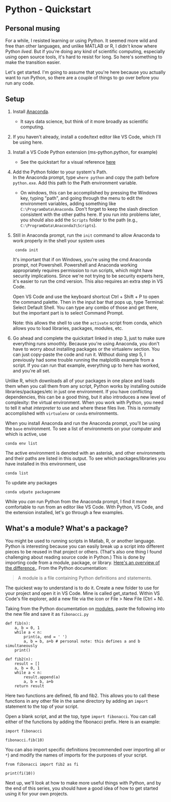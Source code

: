 # Python - Quickstart

## Personal musing
For a while, I resisted learning or using Python. It seemed more wild and free than other languages, and unlike MATLAB or R, I didn't know where Python *lived*. But if you're doing any kind of scientific computing, especially using open source tools, it's hard to resist for long. So here's something to make the transition easier.

Let's get started. I'm going to assume that you're here because you actually want to run Python, so there are a couple of things to go over before you run any code.


## Setup
1. Install [Anaconda](https://www.anaconda.com/products/individual).  
    * It says data science, but think of it more broadly as scientific computing.
2. If you haven't already, install a code/text editor like VS Code, which I'll be using here.
3. Install a VS Code Python extension (ms-python.python, for example)
    * See the quickstart for a visual reference [here](https://code.visualstudio.com/docs/python/python-tutorial#_prerequisites)
4. Add the Python folder to your system's Path.  
    In the Anaconda prompt, type `where python` and copy the path before `python.exe`. Add this path to the Path environment variable.  
    * On windows, this can be accomplished by pressing the Windows key, typing "path", and going through the menu to edit the environment variables, adding something like `C:\ProgramData\Anaconda`. Don't forget to keep the slash direction consistent with the other paths here. If you run into problems later, you should also add the `Scripts` folder to the path (e.g., `C:\ProgramData\Anaconda3\Scripts`).
5. Still in Anaconda prompt, run the `init` command to allow Anaconda to work properly in the shell your system uses  

        conda init

    It's important that if on Windows, you're using the cmd Anaconda prompt, not Powershell. Powershell and Anaconda working appropriately requires permission to run scripts, which might have security implications. Since we're not trying to be security experts here, it's easier to run the cmd version. This also requires an extra step in VS Code.

    Open VS Code and use the keyboard shortcut Ctrl + Shift + P to open the command palette. Then in the input bar that pops up, type Terminal: Select Default Shell. You can type any combo of those and get there, but the important part is to select Command Prompt.

    Note: this allows the shell to use the `activate` script from conda, which allows you to load libraries, packages, modules, etc.

6. Go ahead and complete the quickstart linked in step 3, just to make sure everything runs smoothly. Because you're using Anaconda, you don't have to worry about installing packages or the virtualenv section. You can just copy-paste the code and run it. Without doing step 5, I previously had some trouble running the matplotlib example from a script. If you can run that example, everything up to here has worked, and you're all set.

Unlike R, which downloads all of your packages in one place and loads them when you call them from any script, Python works by installing outside libraries/packages/etc in just one environment. If you have conflicting dependencies, this can be a good thing, but it also introduces a new level of complexity: the virtual environment. When you work with Python, you need to tell it what _interpreter_ to use and where these files live. This is normally accomplished with `virtualenv` or `conda` environments. 

When you install Anaconda and run the Anaconda prompt, you'll be using the `base` environment. To see a list of environments on your computer and which is active, use
    
    conda env list

The active environment is denoted with an asterisk, and other environments and their paths are listed in this output. To see which packages/libraries you have installed in this environment, use

    conda list

To update any packages

    conda udpate packagename


While you _can_ run Python from the Anaconda prompt, I find it more comfortable to run from an editor like VS Code. With Python, VS Code, and the extension installed, let's go through a few examples.

## What's a module? What's a package?
You might be used to running scripts in Matlab, R, or another language. Python is interesting because you can easily break up a script into different pieces to be reused in that project or others. (That's also one thing I found challenging about reading source code in Python.) This is done by importing code from a module, package, or library. [Here's an overview of the difference.](https://www.geeksforgeeks.org/what-is-the-difference-between-p.ythons-module-package-and-library/). From the Python documentation:

> A module is a file containing Python definitions and statements.

The quickest way to understand is to do it. Create a new folder to use for your project and open it in VS Code. Mine is called get_started. Within VS Code's file explorer, add a new file via the icon or File > New File (Ctrl + N).

Taking from the Python documentation on [modules](https://docs.python.org/3/tutorial/modules.html), paste the following into the new file and save it as `fibonacci.py`

```
def fib(n):
    a, b = 0, 1
    while a < n:
        print(a, end = ' ')
        a, b = b, a+b # personal note: this defines a and b simultaneously
    print()

def fib2(n):
    result = []
    a, b = 0, 1
    while a < n:
        result.append(a)
        a, b = b, a+b
    return result
```

Here two functions are defined, fib and fib2. This allows you to call these functions in any other file in the same directory by adding an `import` statement to the top of your script.  

Open a blank script, and at the top, type `import fibonacci`. You can call either of the functions by adding the fibonacci prefix. Here is an example:

```
import fibonacci

fibonacci.fib(10)

```

You can also import specific definitions (recommended over importing all or `*`) and modify the names of imports for the purposes of your script.

```
from fibonacci import fib2 as fi

print(fi(10))

```

Next up, we'll look at how to make more useful things with Python, and by the end of this series, you should have a good idea of how to get started using it for your own projects.